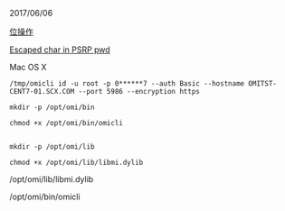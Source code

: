 2017/06/06

[位操作](http://blog.csdn.net/morewindows/article/details/7354571)

[Escaped char in PSRP pwd](https://github.com/Microsoft/omi/pull/320/commits/c947df273dc225e59298b616d8bb2d3d9f938ccf?short_path=04c6e90#diff-04c6e90faac2675aa89e2176d2eec7d8)

Mac OS X

```
/tmp/omicli id -u root -p 0******7 --auth Basic --hostname OMITST-CENT7-01.SCX.COM --port 5986 --encryption https

mkdir -p /opt/omi/bin

chmod +x /opt/omi/bin/omicli


mkdir -p /opt/omi/lib

chmod +x /opt/omi/lib/libmi.dylib
```

/opt/omi/lib/libmi.dylib

/opt/omi/bin/omicli


